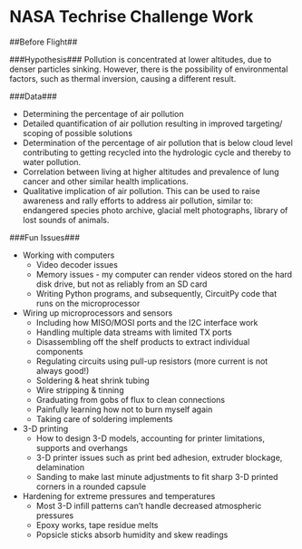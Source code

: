 # NASA Techrise Challenge Work

##Before Flight##

###Hypothesis###
Pollution is concentrated at lower altitudes, due to denser particles sinking. However, there is the possibility of environmental factors, such as thermal inversion, causing a different result. 

###Data###
* Determining the percentage of air pollution
* Detailed quantification of air pollution resulting in improved targeting/ scoping of possible solutions
* Determination of the percentage of air pollution that is below cloud level contributing to getting recycled into the hydrologic cycle and thereby to water pollution. 
* Correlation between living at higher altitudes and prevalence of lung cancer and other similar health implications.
* Qualitative implication of air pollution. This can be used to raise awareness and rally efforts to address air pollution, similar to: endangered species photo archive, glacial melt photographs, library of lost sounds of animals.

###Fun Issues###
* Working with computers
  * Video decoder issues
  * Memory issues - my computer can render videos stored on the hard disk drive, but not as reliably from an SD card
  * Writing Python programs, and subsequently, CircuitPy code that runs on the microprocessor
* Wiring up microprocessors and sensors
  * Including how MISO/MOSI ports and the I2C interface work
  * Handling multiple data streams with limited TX ports
  * Disassembling off the shelf products to extract individual components
  * Regulating circuits using pull-up resistors (more current is not always good!)
  * Soldering & heat shrink tubing
  * Wire stripping & tinning
  * Graduating from gobs of flux to clean connections
  * Painfully learning how not to burn myself again
  * Taking care of soldering implements
* 3-D printing
  * How to design 3-D models, accounting for printer limitations, supports and overhangs
  * 3-D printer issues such as print bed adhesion, extruder blockage, delamination
  * Sanding to make last minute adjustments to fit sharp 3-D printed corners in a rounded capsule
* Hardening for extreme pressures and temperatures
  * Most 3-D infill patterns can’t handle decreased atmospheric pressures
  * Epoxy works, tape residue melts
  * Popsicle sticks absorb humidity and skew readings

